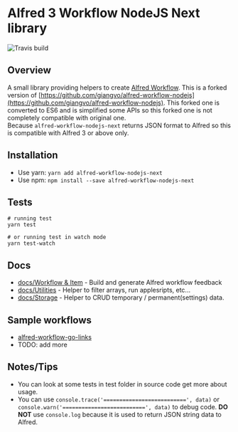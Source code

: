 Alfred 3 Workflow NodeJS Next library
=====================================

![Travis build](https://img.shields.io/travis/tung-dang/alfred-workflow-nodejs-next.svg)


## Overview
A small library providing helpers to create [Alfred Workflow](https://www.alfredapp.com/workflows/).
This is a forked version of [https://github.com/giangvo/alfred-workflow-nodejs](https://github.com/giangvo/alfred-workflow-nodejs).
This forked one is converted to ES6 and is simplified some APIs so this forked one is not completely compatible with original one.   
Because `alfred-workflow-nodejs-next` returns JSON format to Alfred so this is compatible with Alfred 3 or above only.

## Installation

* Use yarn: `yarn add alfred-workflow-nodejs-next`
* Use npm: `npm install --save alfred-workflow-nodejs-next`

## Tests

```shell
# running test
yarn test

# or running test in watch mode
yarn test-watch
```

## Docs

* [docs/Workflow & Item](docs/workflow-items.md) - Build and generate Alfred workflow feedback
* [docs/Utilities](docs/utilities.md)  - Helper to filter arrays, run applesripts, etc...
* [docs/Storage](docs/storage.md) - Helper to CRUD temporary / permanent(settings) data.


## Sample workflows
- [alfred-workflow-go-links](https://github.com/tung-dang/alfred-workflow-go-links)
- TODO: add more 

## Notes/Tips

- You can look at some tests in test folder in source code get more about usage.
- You can use `console.trace('==========================', data)` or `console.warn('==========================', data)` to debug code. 
**DO NOT** use `console.log` because it is used to return JSON string data to Alfred.
